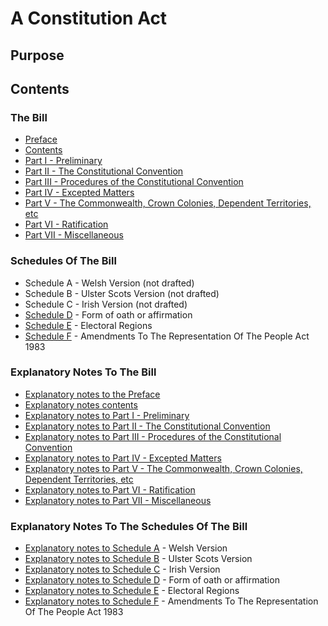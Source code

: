 # A Constitution Act

## Purpose

## Contents

### The Bill

* [Preface](./draft_bill/Preface.html)
* [Contents](./draft_bill/Contents.html)
* [Part I - Preliminary](./draft_bill/Part_I_Preliminary.html)
* [Part II - The Constitutional Convention](./draft_bill/Part_II_The_Constitutional_Convention.html)
* [Part III - Procedures of the Constitutional Convention](./draft_bill/Part_III_Procedures_Of_The_Constitutional_Convention.html)
* [Part IV - Excepted Matters](./draft_bill/Part_IV_Excepted_Matters.html)
* [Part V - The Commonwealth,  Crown Colonies, Dependent Territories, etc](./draft_bill/Part_V_The_Commonwealth_Crown_Colonies_Dependent_Territories_etc.html)
* [Part VI - Ratification](./draft_bill/Part_VI_Ratification.html)
* [Part VII - Miscellaneous](./draft_bill/Part_VII_Miscellaneous.html)

### Schedules Of The Bill

* Schedule A - Welsh Version (not drafted)
* Schedule B - Ulster Scots Version (not drafted)
* Schedule C - Irish Version (not drafted)
* [Schedule D](./draft_bill/Schedule_D_Form_Of_Oath_Or_Affirmation.html) - Form of oath or affirmation
* [Schedule E](./draft_bill/Schedule_E_Electoral_Regions.html) - Electoral Regions
* [Schedule F](./draft_bill/Schedule_F_Amendments_To_The_Representation_Of_The_Peoples_Act_1983.html) - Amendments To The Representation Of The People Act 1983

### Explanatory Notes To The Bill

* [Explanatory notes to the Preface](./explanatory_notes/Explanatory_Notes_Preface.html)
* [Explanatory notes contents](./explanatory_notes/Explanatory_Notes_Contents.html)
* [Explanatory notes to Part I - Preliminary](./explanatory_notes/Explanatory_Notes_To_Part_I_Preliminary.html)
* [Explanatory notes to Part II - The Constitutional Convention](./explanatory_notes/Explanatory_Notes_To_Part_II_The_Constitutional_Convention.html)
* [Explanatory notes to Part III - Procedures of the Constitutional Convention](./explanatory_notes/Explanatory_Notes_To_Part_III_Procedures_Of_The_Constitutional_Convention.html)
* [Explanatory notes to Part IV - Excepted Matters](./explanatory_notes/Explanatory_Notes_To_Part_IV_Excepted_Matters.html)
* [Explanatory notes to Part V - The Commonwealth,  Crown Colonies, Dependent Territories, etc](./explanatory_notes/Explanatory_Notes_To_Part_V_The_Commonwealth_Crown_Colonies_Dependent_Territories_etc.html)
* [Explanatory notes to Part VI - Ratification](./explanatory_notes/Explanatory_Notes_To_Part_VI_Ratification.html)
* [Explanatory notes to Part VII - Miscellaneous](./explanatory_notes/Explanatory_Notes_To_Part_VII_Miscellaneous.html)

### Explanatory Notes To The Schedules Of The Bill

* [Explanatory notes to Schedule A](./explanatory_notes/Explanatory_Notes_To_Schedule_A_Welsh_Version.html) - Welsh Version
* [Explanatory notes to Schedule B](./explanatory_notes/Explanatory_Notes_To_Schedule_B_Ulster_Scots_Version.html) - Ulster Scots Version
* [Explanatory notes to Schedule C](./explanatory_notes/Explanatory_Notes_To_Schedule_C_Irish_Version.html) - Irish Version
* [Explanatory notes to Schedule D](./explanatory_notes/Explanatory_Notes_To_Schedule_D_Form_Of_Oath_Or_Affirmation.html) - Form of oath or affirmation
* [Explanatory notes to Schedule E](./explanatory_notes/Explanatory_Notes_To_Schedule_E_Electoral_Regions.html) - Electoral Regions
* [Explanatory notes to Schedule F](./explanatory_notes/Explanatory_Notes_To_Schedule_F_Amendments_To_The_Representation_Of_The_Peoples_Act_1983.html) - Amendments To The Representation Of The People Act 1983